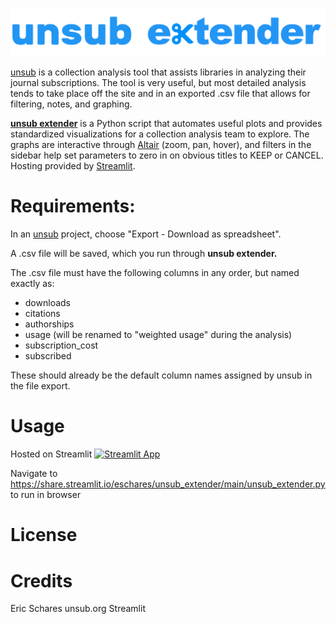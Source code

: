 ![unsub extender logo](https://github.com/eschares/unsub_extender/blob/main/unsub_extender2.png)

[unsub](http://unsub.org) is a collection analysis tool that assists libraries in analyzing their journal subscriptions.
The tool is very useful, but most detailed analysis tends to take place off the site and in an exported .csv file that allows for filtering, notes, and graphing.

[**unsub extender**](https://github.com/eschares/unsub_extender) is a Python script that automates useful plots and provides standardized visualizations for a collection analysis team to explore.
The graphs are interactive through [Altair](https://altair-viz.github.io/index.html) (zoom, pan, hover), and filters in the sidebar help set parameters to zero in on obvious titles to KEEP or CANCEL.
Hosting provided by [Streamlit](https://streamlit.io/).

# Requirements:
In an [unsub](http://unsub.org) project, choose "Export - Download as spreadsheet".

A .csv file will be saved, which you run through **unsub extender.**

The .csv file must have the following columns in any order, but named exactly as:
* downloads
* citations
* authorships
* usage (will be renamed to "weighted usage" during the analysis)
* subscription_cost
* subscribed

These should already be the default column names assigned by unsub in the file export.

# Usage
Hosted on Streamlit
[![Streamlit App](https://static.streamlit.io/badges/streamlit_badge_black_white.svg)](https://share.streamlit.io/eschares/unsub_extender/main/unsub_extender.py/)

Navigate to https://share.streamlit.io/eschares/unsub_extender/main/unsub_extender.py to run in browser

# License


# Credits
Eric Schares
unsub.org
Streamlit
